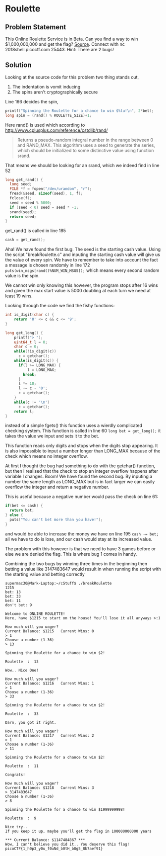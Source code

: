 # Roulette
## Problem Statement
This Online Roulette Service is in Beta. Can you find a way to win $1,000,000,000 and get the flag? [Source](https://2018shell.picoctf.com/static/99e25c3aa326727c36a60045af958d02/auth.c). Connect with nc 2018shell.picoctf.com 25443. Hint: There are 2 bugs! 

## Solution
Looking at the source code for this problem two thing stands out,
1. The indentation is vomit inducing
2. The spins aren't cryptographically secure

Line 166 decides the spin,
```C
printf("Spinning the Roulette for a chance to win $%lu!\n", 2*bet);
long spin = (rand() % ROULETTE_SIZE)+1;
```
Here rand() is used which according to http://www.cplusplus.com/reference/cstdlib/rand/
> Returns a pseudo-random integral number in the range between 0 and RAND_MAX.
> This algorithm uses a seed to generate the series, which should be initialized to some distinctive value using function srand.

That means we should be looking for an srand, which we indeed find in line 52
```C
long get_rand() {
  long seed;
  FILE *f = fopen("/dev/urandom", "r");
  fread(&seed, sizeof(seed), 1, f);
  fclose(f);
  seed = seed % 5000;
  if (seed < 0) seed = seed * -1;
  srand(seed);
  return seed;
}
```

get_rand() is called in line 185
```C
cash = get_rand();
```

Aha! We have found the first bug. The seed is the starting cash value. Using the script "breakRoulette.c" and inputing the starting cash value will give us the value of every spin. We have to remember to take into account the fact a message is chosen randomly in line 172 `puts(win_msgs[rand()%NUM_WIN_MSGS]);` which means every second random value is the spin.

We cannot win only knowing this however, the program stops after 16 wins and given the max start value is 5000 doubling at each turn we need at least 19 wins.

Looking through the code we find the fishy functions:
```C
int is_digit(char c) {
    return '0' <= c && c <= '9';
}

long get_long() {
    printf("> ");
    uint64_t l = 0;
    char c = 0;
    while(!is_digit(c))
      c = getchar();
    while(is_digit(c)) {
      if(l >= LONG_MAX) {
	      l = LONG_MAX;
      	break;
      }
      l *= 10;
      l += c - '0';
      c = getchar();
    }
    while(c != '\n')
      c = getchar();
    return l;
}
```
instead of a simple fgets() this function uses a wierdly complicated checking system.
This function is called in line 60 `long bet = get_long();` it takes the value we input and sets it to the bet.

This function reads only digits and stops when the digits stop appearing. It is also impossible to input a number longer than LONG_MAX because of the check which means no integer overflow. 

At first I thought the bug had something to do with the getchar() function, but then I realised that the check to stop an integer overflow happens after variable l changes. Boom! We have found the second bug. By inputing a number the same length as LONG_MAX but is in fact larger we can easily overflow the integer and return a negative number.

This is useful because a negative number would pass the check on line 61:
```C
if(bet <= cash) {
  return bet;
} else {
  puts("You can't bet more than you have!");
}
```
and would be able to increase the money we have on line 195 `cash -= bet;` all we have to do is lose, and our cash would stay at its increased value.

The problem with this however is that we need to have 3 games before or else we are denied the flag. This is where bug 1 comes in handy.

Combining the two bugs by winning three times in the beginning then betting a value like 3147483647 would result in when running the script with the starting value and betting correctly
```
supermac30@Mark-Laptop:~/cStuff$ ./breakRoulette
1215
bet: 13
bet: 33
bet: 11
don't bet: 9
```
```
Welcome to ONLINE ROULETTE!
Here, have $1215 to start on the house! You'll lose it all anyways >:)

How much will you wager?
Current Balance: $1215   Current Wins: 0
> 1
Choose a number (1-36)
> 13

Spinning the Roulette for a chance to win $2!

Roulette  :  13

Wow.. Nice One!

How much will you wager?
Current Balance: $1216   Current Wins: 1
> 1
Choose a number (1-36)
> 33

Spinning the Roulette for a chance to win $2!

Roulette  :  33

Darn, you got it right.

How much will you wager?
Current Balance: $1217   Current Wins: 2
> 1
Choose a number (1-36)
> 11

Spinning the Roulette for a chance to win $2!

Roulette  :  11

Congrats!

How much will you wager?
Current Balance: $1218   Current Wins: 3
> 3147483647
Choose a number (1-36)
> 8

Spinning the Roulette for a chance to win $1999999998!

Roulette  :  9

Nice try..
If you keep it up, maybe you'll get the flag in 100000000000 years

*** Current Balance: $1147484867 ***
Wow, I can't believe you did it.. You deserve this flag!
picoCTF{1_h0p3_y0u_f0uNd_b0tH_bUg5_8b7aef91}
```
